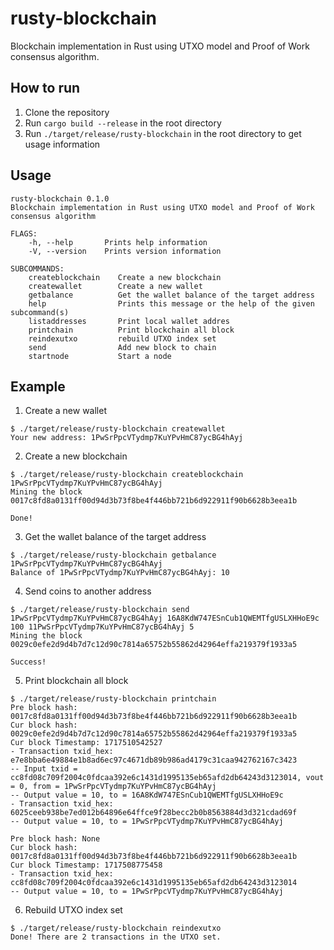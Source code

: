 # rusty-blockchain
Blockchain implementation in Rust using UTXO model and Proof of Work consensus algorithm.

## How to run
1. Clone the repository
2. Run `cargo build --release` in the root directory
3. Run `./target/release/rusty-blockchain` in the root directory to get usage information

## Usage
```
rusty-blockchain 0.1.0
Blockchain implementation in Rust using UTXO model and Proof of Work consensus algorithm

FLAGS:
    -h, --help       Prints help information
    -V, --version    Prints version information

SUBCOMMANDS:
    createblockchain    Create a new blockchain
    createwallet        Create a new wallet
    getbalance          Get the wallet balance of the target address
    help                Prints this message or the help of the given subcommand(s)
    listaddresses       Print local wallet addres
    printchain          Print blockchain all block
    reindexutxo         rebuild UTXO index set
    send                Add new block to chain
    startnode           Start a node

```

## Example
1. Create a new wallet
```
$ ./target/release/rusty-blockchain createwallet
Your new address: 1PwSrPpcVTydmp7KuYPvHmC87ycBG4hAyj
```

2. Create a new blockchain
```
$ ./target/release/rusty-blockchain createblockchain 1PwSrPpcVTydmp7KuYPvHmC87ycBG4hAyj
Mining the block
0017c8fd8a0131ff00d94d3b73f8be4f446bb721b6d922911f90b6628b3eea1b

Done!
```

3. Get the wallet balance of the target address
```
$ ./target/release/rusty-blockchain getbalance 1PwSrPpcVTydmp7KuYPvHmC87ycBG4hAyj
Balance of 1PwSrPpcVTydmp7KuYPvHmC87ycBG4hAyj: 10
```

4. Send coins to another address
```
$ ./target/release/rusty-blockchain send 1PwSrPpcVTydmp7KuYPvHmC87ycBG4hAyj 16A8KdW747ESnCub1QWEMTfgUSLXHHoE9c 100 11PwSrPpcVTydmp7KuYPvHmC87ycBG4hAyj 5
Mining the block
0029c0efe2d9d4b7d7c12d90c7814a65752b55862d42964effa219379f1933a5

Success!
```

5. Print blockchain all block
```
$ ./target/release/rusty-blockchain printchain
Pre block hash: 0017c8fd8a0131ff00d94d3b73f8be4f446bb721b6d922911f90b6628b3eea1b
Cur block hash: 0029c0efe2d9d4b7d7c12d90c7814a65752b55862d42964effa219379f1933a5
Cur block Timestamp: 1717510542527
- Transaction txid_hex: e7e8bba6e49884e1b8ad6ec97c4671db89b986ad4179c31caa942762167c3423
-- Input txid = cc8fd08c709f2004c0fdcaa392e6c1431d1995135eb65afd2db64243d3123014, vout = 0, from = 1PwSrPpcVTydmp7KuYPvHmC87ycBG4hAyj
-- Output value = 10, to = 16A8KdW747ESnCub1QWEMTfgUSLXHHoE9c
- Transaction txid_hex: 6025ceeb938be7ed012b64896e64ffce9f28becc2b0b8563884d3d321cdad69f
-- Output value = 10, to = 1PwSrPpcVTydmp7KuYPvHmC87ycBG4hAyj

Pre block hash: None
Cur block hash: 0017c8fd8a0131ff00d94d3b73f8be4f446bb721b6d922911f90b6628b3eea1b
Cur block Timestamp: 1717508775458
- Transaction txid_hex: cc8fd08c709f2004c0fdcaa392e6c1431d1995135eb65afd2db64243d3123014
-- Output value = 10, to = 1PwSrPpcVTydmp7KuYPvHmC87ycBG4hAyj
```

6. Rebuild UTXO index set
```
$ ./target/release/rusty-blockchain reindexutxo
Done! There are 2 transactions in the UTXO set.
```